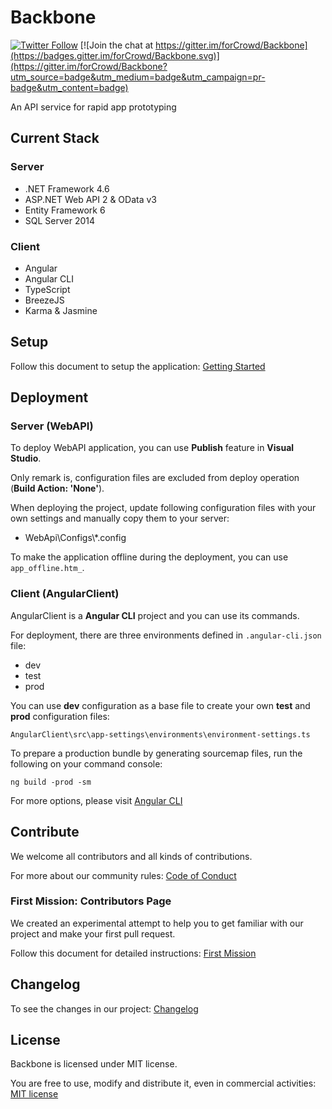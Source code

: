# Backbone

[![Twitter Follow](https://img.shields.io/twitter/follow/forCrowd.svg?style=social)](https://twitter.com/forCrowd)
[![Join the chat at https://gitter.im/forCrowd/Backbone](https://badges.gitter.im/forCrowd/Backbone.svg)](https://gitter.im/forCrowd/Backbone?utm_source=badge&utm_medium=badge&utm_campaign=pr-badge&utm_content=badge)

An API service for rapid app prototyping

## Current Stack

### Server

* .NET Framework 4.6
* ASP.NET Web API 2 & OData v3
* Entity Framework 6
* SQL Server 2014

### Client

* Angular
* Angular CLI
* TypeScript
* BreezeJS
* Karma & Jasmine

## Setup

Follow this document to setup the application: [Getting Started](https://github.com/forcrowd/Backbone/wiki/Getting-Started)

## Deployment

### Server (WebAPI)

To deploy WebAPI application, you can use **Publish** feature in **Visual Studio**.  

Only remark is, configuration files are excluded from deploy operation (**Build Action: 'None'**).  

When deploying the project, update following configuration files with your own settings and manually copy them to your server:
* WebApi\Configs\\*.config

To make the application offline during the deployment, you can use `app_offline.htm_`.

### Client (AngularClient)

AngularClient is a **Angular CLI** project and you can use its commands.

For deployment, there are three environments defined in `.angular-cli.json` file:
* dev
* test
* prod

You can use **dev** configuration as a base file to create your own **test** and **prod** configuration files:

    AngularClient\src\app-settings\environments\environment-settings.ts

To prepare a production bundle by generating sourcemap files, run the following on your command console:

    ng build -prod -sm

For more options, please visit [Angular CLI](https://github.com/angular/angular-cli)

## Contribute

We welcome all contributors and all kinds of contributions.  

For more about our community rules: [Code of Conduct](/CODE_OF_CONDUCT.md)

### First Mission: Contributors Page
We created an experimental attempt to help you to get familiar with our project and make your first pull request.

Follow this document for detailed instructions: [First Mission](https://github.com/forCrowd/Backbone/wiki/First-Mission)

## Changelog

To see the changes in our project: [Changelog](/CHANGELOG.md)

## License

Backbone is licensed under MIT license.

You are free to use, modify and distribute it, even in commercial activities: [MIT license](/LICENSE)
